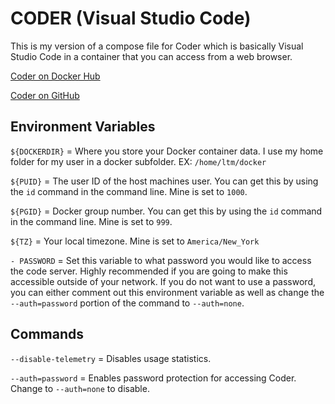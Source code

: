 # CODER (Visual Studio Code)

This is my version of a compose file for Coder which is basically Visual Studio Code in a container that you can access from a web browser.

[Coder on Docker Hub](https://hub.docker.com/r/codercom/code-server)

[Coder on GitHub](https://github.com/cdr/code-server)

## Environment Variables

`${DOCKERDIR}` = Where you store your Docker container data. I use my home folder for my user in a docker subfolder. EX: `/home/ltm/docker`

`${PUID}` = The user ID of the host machines user. You can get this by using the `id` command in the command line. Mine is set to `1000`.

`${PGID}` = Docker group number. You can get this by using the `id` command in the command line. Mine is set to `999`.

`${TZ}` = Your local timezone. Mine is set to `America/New_York`

`- PASSWORD` = Set this variable to what password you would like to access the code server. Highly recommended if you are going to make this accessible outside of your network. If you do not want to use a password, you can either comment out this environment variable as well as change the `--auth=password` portion of the command to `--auth=none`.

## Commands

`--disable-telemetry` = Disables usage statistics.

`--auth=password` = Enables password protection for accessing Coder. Change to `--auth=none` to disable.